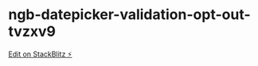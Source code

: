 # ngb-datepicker-validation-opt-out-tvzxv9

[Edit on StackBlitz ⚡️](https://stackblitz.com/edit/ngb-datepicker-validation-opt-out-tvzxv9)
